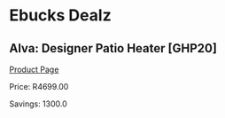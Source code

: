 
# Ebucks Dealz
## Alva: Designer Patio Heater [GHP20]
[Product Page](https://www.ebucks.com/web/shop/productSelected.do?prodId=321228764&catId=704982758)

Price: R4699.00

Savings: 1300.0


	